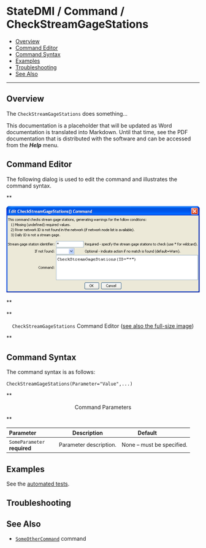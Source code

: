 # StateDMI / Command / CheckStreamGageStations #

* [Overview](#overview)
* [Command Editor](#command-editor)
* [Command Syntax](#command-syntax)
* [Examples](#examples)
* [Troubleshooting](#troubleshooting)
* [See Also](#see-also)

-------------------------

## Overview ##

The `CheckStreamGageStations` does something...

This documentation is a placeholder that will be updated as Word documentation is translated into Markdown.
Until that time, see the PDF documentation that is distributed with the software and can be accessed
from the ***Help*** menu.

## Command Editor ##

The following dialog is used to edit the command and illustrates the command syntax.

**<p style="text-align: center;">
![CheckStreamGageStations](CheckStreamGageStations.png)
</p>**

**<p style="text-align: center;">
`CheckStreamGageStations` Command Editor (<a href="../CheckStreamGageStations.png">see also the full-size image</a>)
</p>**

## Command Syntax ##

The command syntax is as follows:

```text
CheckStreamGageStations(Parameter="Value",...)
```
**<p style="text-align: center;">
Command Parameters
</p>**

| **Parameter**&nbsp;&nbsp;&nbsp;&nbsp;&nbsp;&nbsp;&nbsp;&nbsp;&nbsp;&nbsp;&nbsp;&nbsp; | **Description** | **Default**&nbsp;&nbsp;&nbsp;&nbsp;&nbsp;&nbsp;&nbsp;&nbsp;&nbsp;&nbsp; |
| --------------|-----------------|----------------- |
|`SomeParameter`<br>**required**|Parameter description.|None – must be specified.|

## Examples ##

See the [automated tests](https://github.com/OpenCDSS/cdss-app-statedmi-test/tree/master/test/regression/commands/CheckStreamGageStations).

## Troubleshooting ##

## See Also ##

* [`SomeOtherCommand`](../SomeOtherCommand/SomeOtherCommand) command
